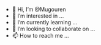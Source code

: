 - 👋 Hi, I’m @Mugouren
- 👀 I’m interested in ...
- 🌱 I’m currently learning ...
- 💞️ I’m looking to collaborate on ...
- 📫 How to reach me ...

<!---
Mugouren/Mugouren is a ✨ special ✨ repository because its `README.md` (this file) appears on your GitHub profile.
You can click the Preview link to take a look at your changes.
--->
